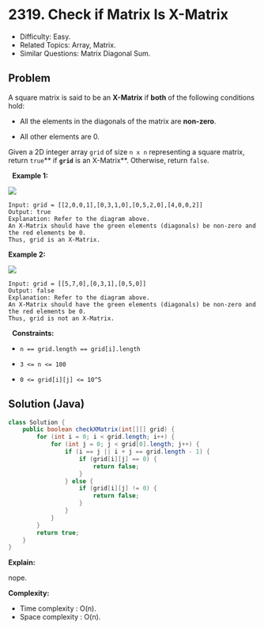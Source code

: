 # 2319. Check if Matrix Is X-Matrix

- Difficulty: Easy.
- Related Topics: Array, Matrix.
- Similar Questions: Matrix Diagonal Sum.

## Problem

A square matrix is said to be an **X-Matrix** if **both** of the following conditions hold:


	
- All the elements in the diagonals of the matrix are **non-zero**.
	
- All other elements are 0.


Given a 2D integer array ```grid``` of size ```n x n``` representing a square matrix, return ```true```** if **```grid```** is an X-Matrix**. Otherwise, return ```false```.

 
**Example 1:**

![](https://assets.leetcode.com/uploads/2022/05/03/ex1.jpg)

```
Input: grid = [[2,0,0,1],[0,3,1,0],[0,5,2,0],[4,0,0,2]]
Output: true
Explanation: Refer to the diagram above. 
An X-Matrix should have the green elements (diagonals) be non-zero and the red elements be 0.
Thus, grid is an X-Matrix.
```

**Example 2:**

![](https://assets.leetcode.com/uploads/2022/05/03/ex2.jpg)

```
Input: grid = [[5,7,0],[0,3,1],[0,5,0]]
Output: false
Explanation: Refer to the diagram above.
An X-Matrix should have the green elements (diagonals) be non-zero and the red elements be 0.
Thus, grid is not an X-Matrix.
```

 
**Constraints:**


	
- ```n == grid.length == grid[i].length```
	
- ```3 <= n <= 100```
	
- ```0 <= grid[i][j] <= 10^5```



## Solution (Java)

```java
class Solution {
    public boolean checkXMatrix(int[][] grid) {
        for (int i = 0; i < grid.length; i++) {
            for (int j = 0; j < grid[0].length; j++) {
                if (i == j || i + j == grid.length - 1) {
                    if (grid[i][j] == 0) {
                        return false;
                    }
                } else {
                    if (grid[i][j] != 0) {
                        return false;
                    }
                }
            }
        }
        return true;
    }
}
```

**Explain:**

nope.

**Complexity:**

* Time complexity : O(n).
* Space complexity : O(n).

